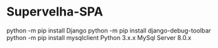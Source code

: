# Supervelha-SPA

python -m pip install Django
python -m pip install django-debug-toolbar
python -m pip install mysqlclient
Python 3.x.x
MySql Server 8.0.x